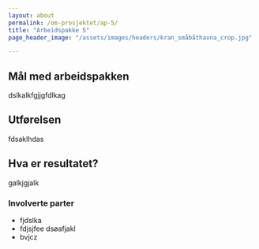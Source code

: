 ```yaml
---
layout: about
permalink: /om-prosjektet/ap-5/
title: "Arbeidspakke 5"
page_header_image: "/assets/images/headers/kran_småbåthavna_crop.jpg"

---
```


## Mål med arbeidspakken

dslkalkfgjjgfdlkag

## Utførelsen

fdsaklhdas

## Hva er resultatet?

galkjgjalk

### Involverte parter

* fjdslka
* fdjsjfee dsøafjakl 
* bvjcz